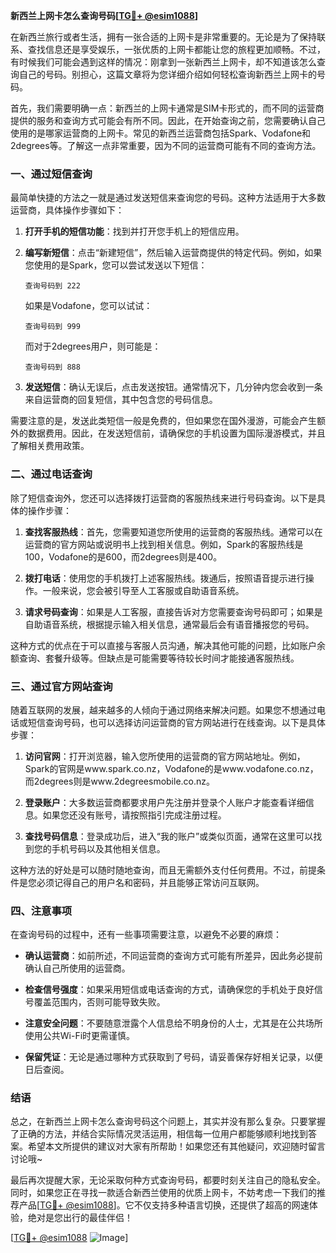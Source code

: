**新西兰上网卡怎么查询号码[[TG💪+ @esim1088](https://t.me/s/esim1088)]**

在新西兰旅行或者生活，拥有一张合适的上网卡是非常重要的。无论是为了保持联系、查找信息还是享受娱乐，一张优质的上网卡都能让您的旅程更加顺畅。不过，有时候我们可能会遇到这样的情况：刚拿到一张新西兰上网卡，却不知道该怎么查询自己的号码。别担心，这篇文章将为您详细介绍如何轻松查询新西兰上网卡的号码。

首先，我们需要明确一点：新西兰的上网卡通常是SIM卡形式的，而不同的运营商提供的服务和查询方式可能会有所不同。因此，在开始查询之前，您需要确认自己使用的是哪家运营商的上网卡。常见的新西兰运营商包括Spark、Vodafone和2degrees等。了解这一点非常重要，因为不同的运营商可能有不同的查询方法。

### 一、通过短信查询

最简单快捷的方法之一就是通过发送短信来查询您的号码。这种方法适用于大多数运营商，具体操作步骤如下：

1. **打开手机的短信功能**：找到并打开您手机上的短信应用。
   
2. **编写新短信**：点击“新建短信”，然后输入运营商提供的特定代码。例如，如果您使用的是Spark，您可以尝试发送以下短信：
   ```
   查询号码到 222
   ```
   如果是Vodafone，您可以试试：
   ```
   查询号码到 999
   ```
   而对于2degrees用户，则可能是：
   ```
   查询号码到 888
   ```

3. **发送短信**：确认无误后，点击发送按钮。通常情况下，几分钟内您会收到一条来自运营商的回复短信，其中包含您的号码信息。

需要注意的是，发送此类短信一般是免费的，但如果您在国外漫游，可能会产生额外的数据费用。因此，在发送短信前，请确保您的手机设置为国际漫游模式，并且了解相关费用政策。

### 二、通过电话查询

除了短信查询外，您还可以选择拨打运营商的客服热线来进行号码查询。以下是具体的操作步骤：

1. **查找客服热线**：首先，您需要知道您所使用的运营商的客服热线。通常可以在运营商的官方网站或说明书上找到相关信息。例如，Spark的客服热线是100，Vodafone的是600，而2degrees则是400。

2. **拨打电话**：使用您的手机拨打上述客服热线。拨通后，按照语音提示进行操作。一般来说，您会被引导至人工客服或自助语音系统。

3. **请求号码查询**：如果是人工客服，直接告诉对方您需要查询号码即可；如果是自助语音系统，根据提示输入相关信息，通常最后会有语音播报您的号码。

这种方式的优点在于可以直接与客服人员沟通，解决其他可能的问题，比如账户余额查询、套餐升级等。但缺点是可能需要等待较长时间才能接通客服热线。

### 三、通过官方网站查询

随着互联网的发展，越来越多的人倾向于通过网络来解决问题。如果您不想通过电话或短信查询号码，也可以选择访问运营商的官方网站进行在线查询。以下是具体步骤：

1. **访问官网**：打开浏览器，输入您所使用的运营商的官方网站地址。例如，Spark的官网是www.spark.co.nz，Vodafone的是www.vodafone.co.nz，而2degrees则是www.2degreesmobile.co.nz。

2. **登录账户**：大多数运营商都要求用户先注册并登录个人账户才能查看详细信息。如果您还没有账号，请按照指引完成注册过程。

3. **查找号码信息**：登录成功后，进入“我的账户”或类似页面，通常在这里可以找到您的手机号码以及其他相关信息。

这种方法的好处是可以随时随地查询，而且无需额外支付任何费用。不过，前提条件是您必须记得自己的用户名和密码，并且能够正常访问互联网。

### 四、注意事项

在查询号码的过程中，还有一些事项需要注意，以避免不必要的麻烦：

- **确认运营商**：如前所述，不同运营商的查询方式可能有所差异，因此务必提前确认自己所使用的运营商。
  
- **检查信号强度**：如果采用短信或电话查询的方式，请确保您的手机处于良好信号覆盖范围内，否则可能导致失败。

- **注意安全问题**：不要随意泄露个人信息给不明身份的人士，尤其是在公共场所使用公共Wi-Fi时更需谨慎。

- **保留凭证**：无论是通过哪种方式获取到了号码，请妥善保存好相关记录，以便日后查阅。

### 结语

总之，在新西兰上网卡怎么查询号码这个问题上，其实并没有那么复杂。只要掌握了正确的方法，并结合实际情况灵活运用，相信每一位用户都能够顺利地找到答案。希望本文所提供的建议对大家有所帮助！如果您还有其他疑问，欢迎随时留言讨论哦~

最后再次提醒大家，无论采取何种方式查询号码，都要时刻关注自己的隐私安全。同时，如果您正在寻找一款适合新西兰使用的优质上网卡，不妨考虑一下我们的推荐产品[[TG💪+ @esim1088](https://t.me/s/esim1088)]。它不仅支持多种语言切换，还提供了超高的网速体验，绝对是您出行的最佳伴侣！

[[TG💪+ @esim1088](https://t.me/s/esim1088) ![Image](https://i.postimg.cc/4NQfJmqS/Snipaste-2025-05-13-00-14-12.png)]